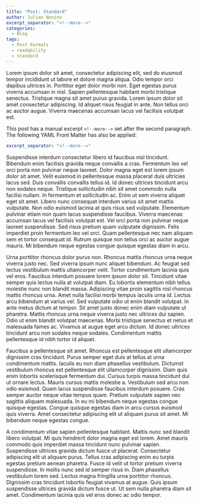 ```yaml
---
title: "Post: Standard"
author: Julian Nonino
excerpt_separator: "<!--more-->"
categories:
  - Blog
tags:
  - Post Formats
  - readability
  - standard
---
```


Lorem ipsum dolor sit amet, consectetur adipiscing elit, sed do eiusmod tempor incididunt ut labore et dolore magna aliqua. Odio tempor orci dapibus ultrices in. Porttitor eget dolor morbi non. Eget egestas purus viverra accumsan in nisl. Sapien pellentesque habitant morbi tristique senectus. Tristique magna sit amet purus gravida. Lorem ipsum dolor sit amet consectetur adipiscing. Id aliquet risus feugiat in ante. Non tellus orci ac auctor augue. Viverra maecenas accumsan lacus vel facilisis volutpat est.

<!--more-->

This post has a manual excerpt `<!--more-->` set after the second paragraph. The following YAML Front Matter has also be applied:

```yaml
excerpt_separator: "<!--more-->"
```

Suspendisse interdum consectetur libero id faucibus nisl tincidunt. Bibendum enim facilisis gravida neque convallis a cras. Fermentum leo vel orci porta non pulvinar neque laoreet. Dolor magna eget est lorem ipsum dolor sit amet. Velit euismod in pellentesque massa placerat duis ultricies lacus sed. Duis convallis convallis tellus id. Id donec ultrices tincidunt arcu non sodales neque. Tristique sollicitudin nibh sit amet commodo nulla facilisi nullam. In fermentum et sollicitudin ac. Enim ut sem viverra aliquet eget sit amet. Libero nunc consequat interdum varius sit amet mattis vulputate. Non odio euismod lacinia at quis risus sed vulputate. Elementum pulvinar etiam non quam lacus suspendisse faucibus. Viverra maecenas accumsan lacus vel facilisis volutpat est. Vel orci porta non pulvinar neque laoreet suspendisse. Sed risus pretium quam vulputate dignissim. Felis imperdiet proin fermentum leo vel orci. Quam pellentesque nec nam aliquam sem et tortor consequat id. Rutrum quisque non tellus orci ac auctor augue mauris. Mi bibendum neque egestas congue quisque egestas diam in arcu.

Urna porttitor rhoncus dolor purus non. Rhoncus mattis rhoncus urna neque viverra justo nec. Sed viverra ipsum nunc aliquet bibendum. Ac feugiat sed lectus vestibulum mattis ullamcorper velit. Tortor condimentum lacinia quis vel eros. Faucibus interdum posuere lorem ipsum dolor sit. Tincidunt vitae semper quis lectus nulla at volutpat diam. Eu lobortis elementum nibh tellus molestie nunc non blandit massa. Adipiscing vitae proin sagittis nisl rhoncus mattis rhoncus urna. Amet nulla facilisi morbi tempus iaculis urna id. Lectus arcu bibendum at varius vel. Sed vulputate odio ut enim blandit volutpat. In ante metus dictum at tempor. Sit amet justo donec enim diam vulputate ut pharetra. Mattis rhoncus urna neque viverra justo nec ultrices dui sapien. Odio ut enim blandit volutpat maecenas. Morbi tristique senectus et netus et malesuada fames ac. Vivamus at augue eget arcu dictum. Id donec ultrices tincidunt arcu non sodales neque sodales. Condimentum mattis pellentesque id nibh tortor id aliquet.

Faucibus a pellentesque sit amet. Rhoncus est pellentesque elit ullamcorper dignissim cras tincidunt. Purus semper eget duis at tellus at urna condimentum mattis. Iaculis eu non diam phasellus vestibulum. Dictumst vestibulum rhoncus est pellentesque elit ullamcorper dignissim. Diam quis enim lobortis scelerisque fermentum dui. Cursus turpis massa tincidunt dui ut ornare lectus. Mauris cursus mattis molestie a. Vestibulum sed arcu non odio euismod. Quam lacus suspendisse faucibus interdum posuere. Cras semper auctor neque vitae tempus quam. Pretium vulputate sapien nec sagittis aliquam malesuada. In eu mi bibendum neque egestas congue quisque egestas. Congue quisque egestas diam in arcu cursus euismod quis viverra. Amet consectetur adipiscing elit ut aliquam purus sit amet. Mi bibendum neque egestas congue.

A condimentum vitae sapien pellentesque habitant. Mattis nunc sed blandit libero volutpat. Mi quis hendrerit dolor magna eget est lorem. Amet mauris commodo quis imperdiet massa tincidunt nunc pulvinar sapien. Suspendisse ultrices gravida dictum fusce ut placerat. Consectetur adipiscing elit ut aliquam purus. Tellus cras adipiscing enim eu turpis egestas pretium aenean pharetra. Fusce id velit ut tortor pretium viverra suspendisse. In mollis nunc sed id semper risus in. Diam phasellus vestibulum lorem sed. Lectus magna fringilla urna porttitor rhoncus. Dignissim cras tincidunt lobortis feugiat vivamus at augue. Quis ipsum suspendisse ultrices gravida dictum fusce ut. Ut sem nulla pharetra diam sit amet. Condimentum lacinia quis vel eros donec ac odio tempor.

